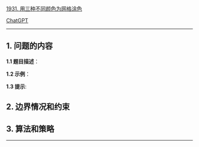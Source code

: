 [1931. 用三种不同颜色为网格涂色](https://leetcode.cn/problems/painting-a-grid-with-three-different-colors)

[ChatGPT](chat.openai.com)

---

## 1. 问题的内容
**1.1 题目描述**：

**1.2 示例**：

**1.3 提示**:

## 2. 边界情况和约束


## 3. 算法和策略

---

